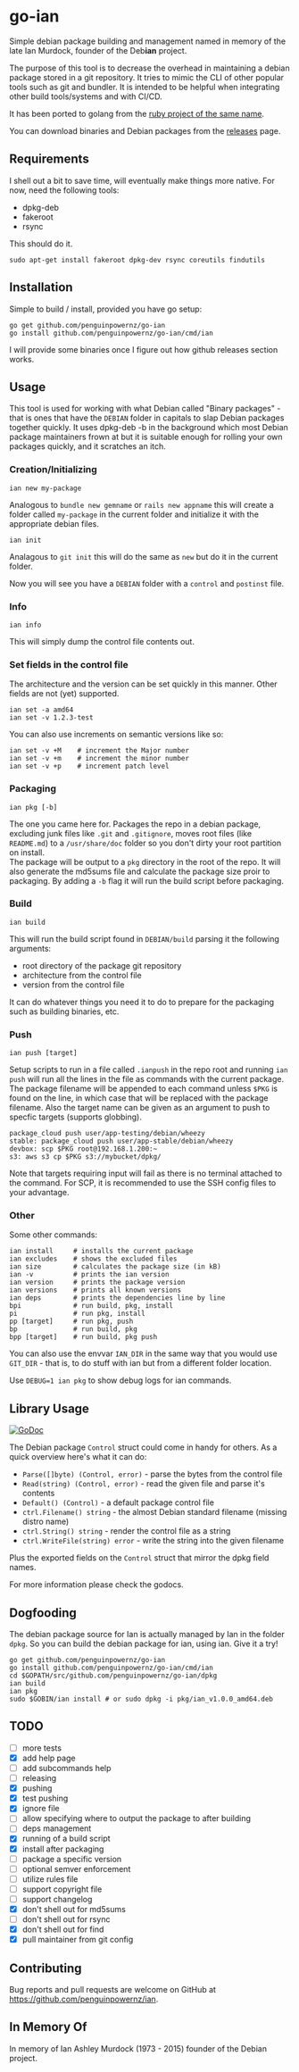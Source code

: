 # go-ian

Simple debian package building and management named in memory of the late Ian Murdock, founder of the Deb**ian** project.

The purpose of this tool is to decrease the overhead in maintaining a debian package stored 
in a git repository. It tries to mimic the CLI of other popular tools such as git and bundler.
It is intended to be helpful when integrating other build tools/systems and with CI/CD.

It has been ported to golang from the [ruby project of the same name](https://github.com/penguinpowernz/ian).

You can download binaries and Debian packages from the [releases](https://github.com/penguinpowernz/go-ian/releases) page.

## Requirements

I shell out a bit to save time, will eventually make things more native.  For now, need the following tools:

* dpkg-deb
* fakeroot
* rsync

This should do it.

    sudo apt-get install fakeroot dpkg-dev rsync coreutils findutils

## Installation

Simple to build / install, provided you have go setup:

    go get github.com/penguinpowernz/go-ian
    go install github.com/penguinpowernz/go-ian/cmd/ian

I will provide some binaries once I figure out how github releases section works.

## Usage

This tool is used for working with what Debian called "Binary packages" - that is ones that have the `DEBIAN`
folder in capitals to slap Debian packages together quickly. It uses dpkg-deb -b in the background which most
Debian package maintainers frown at but it is suitable enough for rolling your own packages quickly, and it
scratches an itch.

### Creation/Initializing

    ian new my-package

Analogous to `bundle new gemname` or `rails new appname` this will create a folder called `my-package` in the
current folder and initialize it with the appropriate debian files.

    ian init

Analagous to `git init` this will do the same as `new` but do it in the current folder.

Now you will see you have a `DEBIAN` folder with a `control` and `postinst` file.

### Info

    ian info

This will simply dump the control file contents out.
 
### Set fields in the control file

The architecture and the version can be set quickly in this manner.  Other fields are not (yet) supported.

    ian set -a amd64
    ian set -v 1.2.3-test

You can also use increments on semantic versions like so:

    ian set -v +M    # increment the Major number
    ian set -v +m    # increment the minor number
    ian set -v +p    # increment patch level

### Packaging

    ian pkg [-b]

The one you came here for.  Packages the repo in a debian package, excluding junk files like `.git` and `.gitignore`, 
moves root files (like `README.md`) to a `/usr/share/doc` folder so you don't dirty your root partition on install.  
The package will be output to a `pkg` directory in the root of the repo.  It will also generate the md5sums file
and calculate the package size proir to packaging.  By adding a `-b` flag it will run the build script before
packaging.

### Build

    ian build

This will run the build script found in `DEBIAN/build` parsing it the following arguments:

* root directory of the package git repository
* architecture from the control file
* version from the control file

It can do whatever things you need it to do to prepare for the packaging such as building binaries, etc.

### Push

    ian push [target]

Setup scripts to run in a file called `.ianpush` in the repo root and running `ian push` will run all the lines in
the file as commands with the current package.  The package filename will be appended to each command unless `$PKG`
is found on the line, in which case that will be replaced with the package filename.  Also the target name can be
given as an argument to push to specfic targets (supports globbing).

    package_cloud push user/app-testing/debian/wheezy
    stable: package_cloud push user/app-stable/debian/wheezy
    devbox: scp $PKG root@192.168.1.200:~
    s3: aws s3 cp $PKG s3://mybucket/dpkg/

Note that targets requiring input will fail as there is no terminal attached to the command.  For SCP, it is recommended
to use the SSH config files to your advantage.

### Other

Some other commands:

    ian install     # installs the current package
    ian excludes    # shows the excluded files
    ian size        # calculates the package size (in kB)
    ian -v          # prints the ian version
    ian version     # prints the package version
    ian versions    # prints all known versions
    ian deps        # prints the dependencies line by line
    bpi             # run build, pkg, install
    pi              # run pkg, install
    pp [target]     # run pkg, push
    bp              # run build, pkg
    bpp [target]    # run build, pkg push

You can also use the envvar `IAN_DIR` in the same way that you would use `GIT_DIR` - that is, to do stuff
with ian but from a different folder location.

Use `DEBUG=1 ian pkg` to show debug logs for ian commands.

## Library Usage

[![GoDoc](https://godoc.org/github.com/penguinpowernz/go-ian/debian/control?status.svg)](https://godoc.org/github.com/penguinpowernz/go-ian/debian/control)

The Debian package `Control` struct could come in handy for others.  As a quick overview here's what it can do:

* `Parse([]byte) (Control, error)` - parse the bytes from the control file
* `Read(string) (Control, error)` - read the given file and parse it's contents
* `Default() (Control)` - a default package control file
* `ctrl.Filename() string` - the almost Debian standard filename (missing distro name)
* `ctrl.String() string` - render the control file as a string
* `ctrl.WriteFile(string) error` - write the string into the given filename

Plus the exported fields on the `Control` struct that mirror the dpkg field names.

For more information please check the godocs.

## Dogfooding

The debian package source for Ian is actually managed by Ian in the folder `dpkg`. So you can build the debian
package for ian, using ian.  Give it a try!

    go get github.com/penguinpowernz/go-ian
    go install github.com/penguinpowernz/go-ian/cmd/ian
    cd $GOPATH/src/github.com/penguinpowernz/go-ian/dpkg
    ian build
    ian pkg
    sudo $GOBIN/ian install # or sudo dpkg -i pkg/ian_v1.0.0_amd64.deb

## TODO

* [ ] more tests
* [x] add help page
* [ ] add subcommands help
* [ ] releasing
* [x] pushing
* [x] test pushing
* [x] ignore file
* [ ] allow specifying where to output the package to after building
* [ ] deps management
* [x] running of a build script
* [x] install after packaging
* [ ] package a specific version
* [ ] optional semver enforcement
* [ ] utilize rules file
* [ ] support copyright file
* [ ] support changelog
* [x] don't shell out for md5sums
* [ ] don't shell out for rsync
* [x] don't shell out for find
* [x] pull maintainer from git config

## Contributing

Bug reports and pull requests are welcome on GitHub at https://github.com/penguinpowernz/ian.

## In Memory Of

In memory of Ian Ashley Murdock (1973 - 2015) founder of the Debian project.
